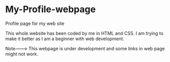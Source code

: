 # My-Profile-webpage
Profile page for my web site

This whole website has been coded by me in HTML and CSS. I am trying to make it better as I am a beginner with web development.

Note--->  This webpage is under development and some links in web page might not work.
